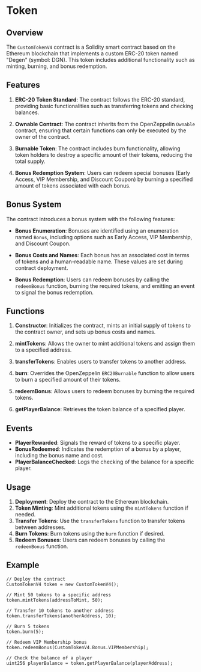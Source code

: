 # Token

## Overview

The `CustomTokenV4` contract is a Solidity smart contract based on the Ethereum blockchain that implements a custom ERC-20 token named "Degen" (symbol: DGN). This token includes additional functionality such as minting, burning, and bonus redemption.

## Features

1. **ERC-20 Token Standard**: The contract follows the ERC-20 standard, providing basic functionalities such as transferring tokens and checking balances.

2. **Ownable Contract**: The contract inherits from the OpenZeppelin `Ownable` contract, ensuring that certain functions can only be executed by the owner of the contract.

3. **Burnable Token**: The contract includes burn functionality, allowing token holders to destroy a specific amount of their tokens, reducing the total supply.

4. **Bonus Redemption System**: Users can redeem special bonuses (Early Access, VIP Membership, and Discount Coupon) by burning a specified amount of tokens associated with each bonus.

## Bonus System

The contract introduces a bonus system with the following features:

- **Bonus Enumeration**: Bonuses are identified using an enumeration named `Bonus`, including options such as Early Access, VIP Membership, and Discount Coupon.

- **Bonus Costs and Names**: Each bonus has an associated cost in terms of tokens and a human-readable name. These values are set during contract deployment.

- **Bonus Redemption**: Users can redeem bonuses by calling the `redeemBonus` function, burning the required tokens, and emitting an event to signal the bonus redemption.

## Functions

1. **Constructor**: Initializes the contract, mints an initial supply of tokens to the contract owner, and sets up bonus costs and names.

2. **mintTokens**: Allows the owner to mint additional tokens and assign them to a specified address.

3. **transferTokens**: Enables users to transfer tokens to another address.

4. **burn**: Overrides the OpenZeppelin `ERC20Burnable` function to allow users to burn a specified amount of their tokens.

5. **redeemBonus**: Allows users to redeem bonuses by burning the required tokens.

6. **getPlayerBalance**: Retrieves the token balance of a specified player.

## Events

- **PlayerRewarded**: Signals the reward of tokens to a specific player.
- **BonusRedeemed**: Indicates the redemption of a bonus by a player, including the bonus name and cost.
- **PlayerBalanceChecked**: Logs the checking of the balance for a specific player.

## Usage

1. **Deployment**: Deploy the contract to the Ethereum blockchain.
2. **Token Minting**: Mint additional tokens using the `mintTokens` function if needed.
3. **Transfer Tokens**: Use the `transferTokens` function to transfer tokens between addresses.
4. **Burn Tokens**: Burn tokens using the `burn` function if desired.
5. **Redeem Bonuses**: Users can redeem bonuses by calling the `redeemBonus` function.

## Example

```solidity
// Deploy the contract
CustomTokenV4 token = new CustomTokenV4();

// Mint 50 tokens to a specific address
token.mintTokens(addressToMint, 50);

// Transfer 10 tokens to another address
token.transferTokens(anotherAddress, 10);

// Burn 5 tokens
token.burn(5);

// Redeem VIP Membership bonus
token.redeemBonus(CustomTokenV4.Bonus.VIPMembership);

// Check the balance of a player
uint256 playerBalance = token.getPlayerBalance(playerAddress);
```
